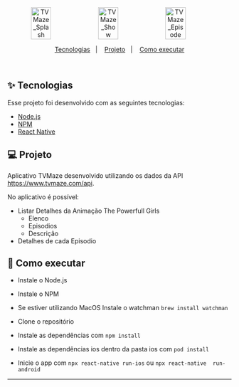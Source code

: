 <div align="center" style="display: flex; flex-direction: row;">
  <img alt="TVMaze_Splash" src="https://i.imgur.com/X0NWP08.png" width="30%">
  <img alt="TVMaze_Show" src="https://i.imgur.com/FefZvqw.png" width="30%">
  <img alt="TVMaze_Episode" src="https://i.imgur.com/xiq9K6A.png" width="30%">
</div>

<p align="center" style="text-align: center;">
  <a href="#-tecnologias">Tecnologias</a>&nbsp;&nbsp;&nbsp;|&nbsp;&nbsp;&nbsp;
  <a href="#-projeto">Projeto</a>&nbsp;&nbsp;&nbsp;|&nbsp;&nbsp;&nbsp;
  <a href="#-como-executar">Como executar</a>
</p>

<br>

## ✨ Tecnologias

Esse projeto foi desenvolvido com as seguintes tecnologias:
- [Node.js](https://nodejs.org/)
- [NPM](https://npmjs.com/)
- [React Native](https://reactnative.dev/)

## 💻 Projeto

Aplicativo TVMaze desenvolvido utilizando os dados da API https://www.tvmaze.com/api.

No aplicativo é possível:
- Listar Detalhes da Animação The Powerfull Girls
  - Elenco
  - Episodios
  - Descrição
- Detalhes de cada Episodio

## 🚀 Como executar

- Instale o Node.js
- Instale o NPM
- Se estiver utilizando MacOS Instale o watchman `brew install watchman`
- Clone o repositório
- Instale as dependências com `npm install`
- Instale as dependências ios dentro da pasta ios com `pod install`
  
    
- Inicie o app com `npx react-native run-ios` ou `npx react-native  run-android`

---